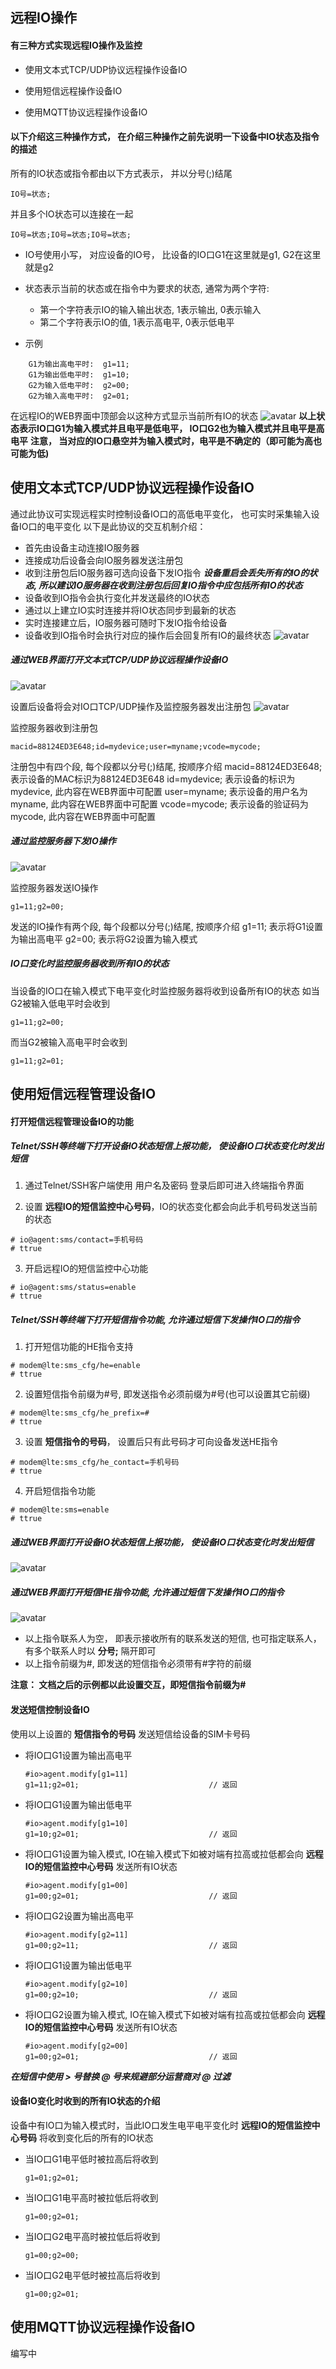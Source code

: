 
## 远程IO操作

#### 有三种方式实现远程IO操作及监控

- 使用文本式TCP/UDP协议远程操作设备IO

- 使用短信远程操作设备IO


- 使用MQTT协议远程操作设备IO

#### 以下介绍这三种操作方式， 在介绍三种操作之前先说明一下设备中IO状态及指令的描述

所有的IO状态或指令都由以下方式表示， 并以分号(;)结尾
```
IO号=状态;
```
并且多个IO状态可以连接在一起
```
IO号=状态;IO号=状态;IO号=状态;
```
- IO号使用小写， 对应设备的IO号， 比设备的IO口G1在这里就是g1, G2在这里就是g2
- 状态表示当前的状态或在指令中为要求的状态, 通常为两个字符:
    - 第一个字符表示IO的输入输出状态, 1表示输出, 0表示输入
    - 第二个字符表示IO的值, 1表示高电平, 0表示低电平

- 示例
```
    G1为输出高电平时:  g1=11;
    G1为输出低电平时:  g1=10;
    G2为输入低电平时:  g2=00;
    G2为输入高电平时:  g2=01;
```

在远程IO的WEB界面中顶部会以这种方式显示当前所有IO的状态
![avatar](./io_agent_status.png)
**以上状态表示IO口G1为输入模式并且电平是低电平， IO口G2也为输入模式并且电平是高电平**
**注意， 当对应的IO口悬空并为输入模式时，电平是不确定的（即可能为高也可能为低)**





## 使用文本式TCP/UDP协议远程操作设备IO

通过此协议可实现远程实时控制设备IO口的高低电平变化， 也可实时采集输入设备IO口的电平变化
以下是此协议的交互机制介绍：

- 首先由设备主动连接IO服务器
- 连接成功后设备会向IO服务器发送注册包
- 收到注册包后IO服务器可选向设备下发IO指令
    ***设备重启会丢失所有的IO的状态, 所以建议IO服务器在收到注册包后回复IO指令中应包括所有IO的状态***
- 设备收到IO指令会执行变化并发送最终的IO状态
- 通过以上建立IO实时连接并将IO状态同步到最新的状态
- 实时连接建立后，IO服务器可随时下发IO指令给设备
- 设备收到IO指令时会执行对应的操作后会回复所有IO的最终状态
![avatar](./io_agent_connect.png)




##### 通过WEB界面打开文本式TCP/UDP协议远程操作设备IO
![avatar](./io_agent_tcpudp.png)

设置后设备将会对IO口TCP/UDP操作及监控服务器发出注册包
![avatar](./io_agent_reg.png)

监控服务器收到注册包
```
macid=88124ED3E648;id=mydevice;user=myname;vcode=mycode;
```
注册包中有四个段, 每个段都以分号(;)结尾, 按顺序介绍
macid=88124ED3E648; 表示设备的MAC标识为88124ED3E648
id=mydevice; 表示设备的标识为mydevice, 此内容在WEB界面中可配置
user=myname; 表示设备的用户名为myname, 此内容在WEB界面中可配置
vcode=mycode; 表示设备的验证码为mycode, 此内容在WEB界面中可配置

##### 通过监控服务器下发IO操作

![avatar](./io_agent_op.png)

监控服务器发送IO操作
```
g1=11;g2=00;
```
发送的IO操作有两个段, 每个段都以分号(;)结尾, 按顺序介绍
g1=11; 表示将G1设置为输出高电平
g2=00; 表示将G2设置为输入模式

##### IO口变化时监控服务器收到所有IO的状态

当设备的IO口在输入模式下电平变化时监控服务器将收到设备所有IO的状态
如当G2被输入低电平时会收到
```
g1=11;g2=00;
```

而当G2被输入高电平时会收到
```
g1=11;g2=01;
```




## 使用短信远程管理设备IO

#### 打开短信远程管理设备IO的功能

##### Telnet/SSH等终端下打开设备IO状态短信上报功能， 使设备IO口状态变化时发出短信

1. 通过Telnet/SSH客户端使用 用户名及密码 登录后即可进入终端指令界面

2. 设置 **远程IO的短信监控中心号码**，IO的状态变化都会向此手机号码发送当前的状态
```shell
# io@agent:sms/contact=手机号码
# ttrue
```

3. 开启远程IO的短信监控中心功能
```shell
# io@agent:sms/status=enable
# ttrue
```
##### Telnet/SSH等终端下打开短信指令功能, 允许通过短信下发操作IO口的指令

1. 打开短信功能的HE指令支持
```shell
# modem@lte:sms_cfg/he=enable
# ttrue
```

2. 设置短信指令前缀为#号, 即发送指令必须前缀为#号(也可以设置其它前缀)
```shell
# modem@lte:sms_cfg/he_prefix=#
# ttrue
```

3. 设置 **短信指令的号码**， 设置后只有此号码才可向设备发送HE指令
```shell
# modem@lte:sms_cfg/he_contact=手机号码
# ttrue
```

4. 开启短信指令功能
```shell
# modem@lte:sms=enable
# ttrue
```

##### 通过WEB界面打开设备IO状态短信上报功能， 使设备IO口状态变化时发出短信

![avatar](./io_agent_settings.png)

##### 通过WEB界面打开短信HE指令功能, 允许通过短信下发操作IO口的指令

![avatar](./io_agent_smsenable.png)

- 以上指令联系人为空， 即表示接收所有的联系发送的短信, 也可指定联系人， 有多个联系人时以 **分号;** 隔开即可
- 以上指令前缀为#, 即发送的短信指令必须带有#字符的前缀

**注意： 文档之后的示例都以此设置交互，即短信指令前缀为#**



#### 发送短信控制设备IO

使用以上设置的 **短信指令的号码** 发送短信给设备的SIM卡号码

- 将IO口G1设置为输出高电平
    ```
    #io>agent.modify[g1=11]
    g1=11;g2=01;                             // 返回
    ```
- 将IO口G1设置为输出低电平
    ```
    #io>agent.modify[g1=10]
    g1=10;g2=01;                             // 返回
    ```
- 将IO口G1设置为输入模式, IO在输入模式下如被对端有拉高或拉低都会向 **远程IO的短信监控中心号码** 发送所有IO状态
    ```
    #io>agent.modify[g1=00]
    g1=00;g2=01;                             // 返回
    ```
- 将IO口G2设置为输出高电平
    ```
    #io>agent.modify[g2=11]
    g1=00;g2=11;                             // 返回
    ```
- 将IO口G1设置为输出低电平
    ```
    #io>agent.modify[g2=10]
    g1=00;g2=10;                             // 返回
    ```
- 将IO口G2设置为输入模式, IO在输入模式下如被对端有拉高或拉低都会向 **远程IO的短信监控中心号码** 发送所有IO状态
    ```
    #io>agent.modify[g2=00]
    g1=00;g2=01;                             // 返回
    ```
***在短信中使用 > 号替换 @ 号来规避部分运营商对 @ 过滤***

#### 设备IO变化时收到的所有IO状态的介绍

设备中有IO口为输入模式时，当此IO口发生电平电平变化时 **远程IO的短信监控中心号码** 将收到变化后的所有的IO状态

- 当IO口G1电平低时被拉高后将收到
    ```
    g1=01;g2=01;
    ```
- 当IO口G1电平高时被拉低后将收到
    ```
    g1=00;g2=01;
    ```
- 当IO口G2电平高时被拉低后将收到
    ```
    g1=00;g2=00;
    ```
- 当IO口G2电平低时被拉高后将收到
    ```
    g1=00;g2=01;
    ```



## 使用MQTT协议远程操作设备IO

编写中